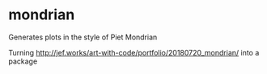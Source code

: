 # mondrian
Generates plots in the style of Piet Mondrian


Turning http://jef.works/art-with-code/portfolio/20180720_mondrian/ into a package

